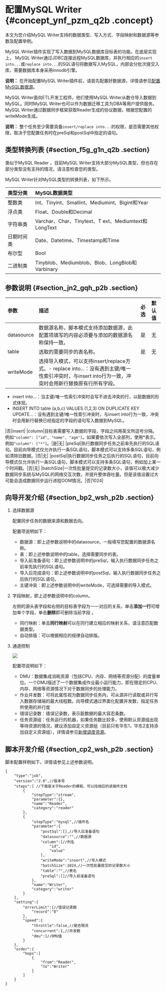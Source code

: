 # 配置MySQL Writer {#concept_ynf_pzm_q2b .concept}

本文为您介绍MySQL Writer支持的数据类型、写入方式、字段映射和数据源等参数及配置举例。

MySQL Writer插件实现了写入数据到MySQL数据库目标表的功能。在底层实现上， MySQL Writer通过JDBC连接远程MySQL数据库，并执行相应的`insert into...`或`replace into...`的SQL语句将数据写入MySQL，内部会分批次提交入库，需要数据库本身采用innodb引擎。

**说明：** 在开始配置MySQL Writer插件前，请首先配置好数据源，详情请参见[配置MySQL数据源](intl.zh-CN/使用指南/数据集成/数据源配置/配置MySQL数据源.md#)。

MySQL Writer面向ETL开发工程师，他们使用MySQL Writer从数仓导入数据到MySQL。同时MySQL Writer也可以作为数据迁移工具为DBA等用户提供服务。MySQL Writer通过数据同步框架获取Reader生成的协议数据，根据您配置的writeMode生成。

**说明：** 整个任务至少需要具备`insert/replace into...`的权限，是否需要其他权限，取决于您配置任务时在preSql和postSql中指定的语句。

## 类型转换列表 {#section_f5g_g1n_q2b .section}

类似于MySQL Reader ，目前MySQL Writer支持大部分MySQL类型，但也存在部分类型没有支持的情况，请注意检查您的类型。

MySQL Writer针对MySQL类型的转换列表，如下所示。

|类型分类|MySQL数据类型|
|:---|:--------|
|整数类|Int、Tinyint、Smallint、Mediumint、Bigint和Year|
|浮点类|Float、Double和Decimal|
|字符串类|Varchar、Char、Tinytext、T ext、Mediumtext和LongText|
|日期时间类|Date、Datetime、Timestamp和Time|
|布尔型|Bool|
|二进制类|Tinyblob、Mediumblob、Blob、LongBlob和Varbinary|

## 参数说明 {#section_jn2_gqh_p2b .section}

|参数|描述|必选|默认值|
|:-|:-|:-|:--|
|datasource|数据源名称，脚本模式支持添加数据源，此配置项填写的内容必须要与添加的数据源名称保持一致。|是|无|
|table|选取的需要同步的表名称。|是|无|
|writeMode|选择导入模式，可以支持insert/replace方式。-   replace into...：没有遇到主键/唯一性索引冲突时，与insert into行为一致，冲突时会用新行替换原有行所有字段。
-   insert into…：当主键/唯一性索引冲突时会写不进去冲突的行，以脏数据的形式体现。
-   INSERT INTO table \(a,b,c\) VALUES \(1,2,3\) ON DUPLICATE KEY UPDATE…：没有遇到主键/唯一性索引冲突时，与insert into行为一致，冲突时会用新行替换已经指定的字段的语句写入数据到MySQL。

|否|insert|
|column|目标表需要写入数据的字段，字段之间用英文所逗号分隔。例如`"column": ["id", "name", "age"]`。如果要依次写入全部列，使用\*表示。 例如`"column": ["*"]`。|是|无|
|preSql|执行数据同步任务之前率先执行的SQL语句。目前向导模式仅允许执行一条SQL语句，脚本模式可以支持多条SQL语句，例如清除旧数据。|否|无|
|postSql|执行数据同步任务之后执行的SQL语句，目前向导模式仅允许执行一条SQL语句，脚本模式可以支持多条SQL语句，例如加上某一个时间戳。|否|无|
|batchSize|一次性批量提交的记录数大小，该值可以极大减少数据同步系统与MySQL的网络交互次数，并提升整体吞吐量。但是该值设置过大可能会造成数据同步运行进程OOM情况。|否|1024|

## 向导开发介绍 {#section_bp2_wsh_p2b .section}

1.  选择数据源

    配置同步任务的数据来源和数据去向。

    配置项说明如下：

    -   数据源：即上述参数说明中的datasource，一般填写您配置的数据源名称。
    -   表：即上述参数说明中的table，选择需要同步的表。
    -   导入前准备语句：即上述参数说明中的preSql，输入执行数据同步任务之前率先执行的SQL语句。
    -   导入后完成语句：即上述参数说明中的postSql，输入执行数据同步任务之后执行的SQL语句。
    -   主键冲突：即上述参数说明中的writeMode，可选择需要的导入模式。
2.  字段映射，即上述参数说明中的column。

    左侧的源头表字段和右侧的目标表字段为一一对应的关系，单击**添加一行**可增加单个字段，单击**删除**即可删除当前字段 。

    -   同行映射：单击**同行映射**可以在同行建立相应的映射关系，请注意匹配数据类型。
    -   自动排版：可以根据相应的规律自动排版。
3.  通道控制

    ![](http://static-aliyun-doc.oss-cn-hangzhou.aliyuncs.com/assets/img/16221/15413886817675_zh-CN.png)

    配置项说明如下：

    -   DMU：数据集成消耗资源（包括CPU、内存、网络等资源分配）的度量单位。一个DMU描述了一个数据集成作业最小运行能力，即在限定的CPU、内存、网络等资源情况下对于数据同步的处理能力。
    -   作业并发数：可将此属性视为数据同步任务内，可从源并行读取或并行写入数据存储端的最大线程数。向导模式通过界面化配置并发数，指定任务所使用的并行度
    -   错误记录数：错误记录数，表示脏数据的最大容忍条数。
    -   任务资源组：任务运行的机器，如果任务数比较多，使用默认资源组出现等待资源的情况，建议添加自定义资源组（目前只有华东1，华东2支持添加自定义资源组），详情请参见[新增调度资源](intl.zh-CN/使用指南/数据集成/常见配置/新增调度资源.md#)。

## 脚本开发介绍 {#section_cp2_wsh_p2b .section}

脚本配置样例如下，详情请参见上述参数说明。

```
{
    "type":"job",
    "version":"2.0",//版本号
    "steps":[ //下面是关于Reader的模板，可以找相应的读插件文档
        {
            "stepType":"stream",
            "parameter":{},
            "name":"Reader",
            "category":"reader"
        },
        {
            "stepType":"mysql",//插件名
            "parameter":{
                "postSql":[],//导入后准备语句
                "datasource":"",//数据源
                "column":[//列名
                    "id",
                    "value"
                ],
                "writeMode":"insert",//写入模式
                "batchSize":1024,//一次性批量提交的记录数大小
                "table":"",//表名
                "preSql":[]//导入前准备语句
            },
            "name":"Writer",
            "category":"writer"
        }
    ],
    "setting":{
        "errorLimit":{//错误记录数
            "record":"0"
        },
        "speed":{
            "throttle":false,//是否限流
            "concurrent":1,//并发数
            "dmu":1//DMU值
        }
    },
    "order":{
        "hops":[
            {
                "from":"Reader",
                "to":"Writer"
            }
        ]
    }
}
```

